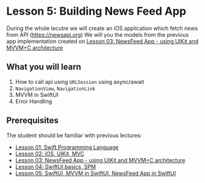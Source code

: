 # Lesson 5: Building News Feed App

During the whole lecutre we will create an iOS application which fetch news from API (https://newsapi.org)
We will you the models from the previous app implementation created on [Lesson 03: NewsFeed App - using UIKit and MVVM+C architecture](./lesson_03/)

## What you will learn

1. How to call api using `URLSession` using async/await
2. `NavigationView`, `NavigationLink`
3. MVVM in SwiftUI
4. Error Handling

## Prerequisites

The student should be familiar with previous lectures:

- [Lesson 01: Swift Programming Language](./lesson_01/)
- [Lesson 02: iOS, UIKit, MVC](./lesson_02/)
- [Lesson 03: NewsFeed App - using UIKit and MVVM+C architecture](./lesson_03/)
- [Lesson 04: SwiftUI basics, SPM](./lesson_04/)
- [Lesson 05: SwiftUI, MVVM in SwiftUI, NewsFeed App in SwiftUI](./lesson_05/)